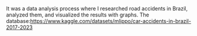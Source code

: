 It was a data analysis process where I researched road accidents in Brazil, analyzed them, and visualized the results with graphs. The database:https://www.kaggle.com/datasets/mlippo/car-accidents-in-brazil-2017-2023
